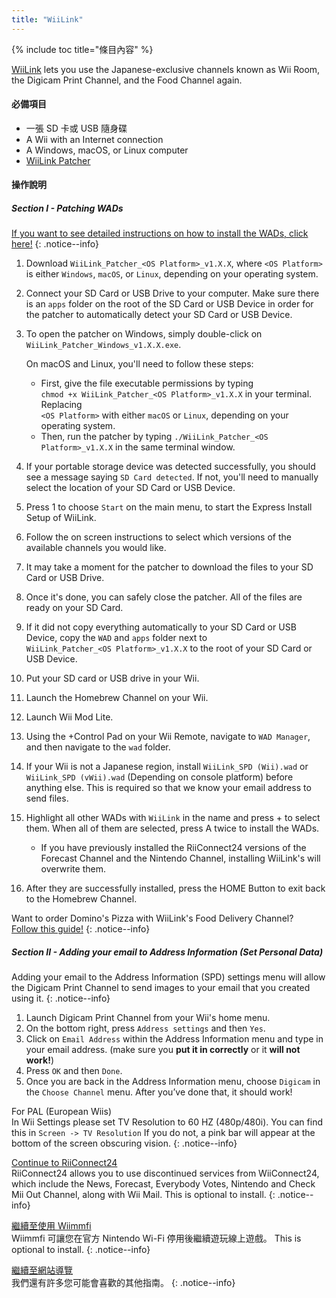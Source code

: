 ```yaml
---
title: "WiiLink"
---
```


{% include toc title="條目內容" %}

[WiiLink](https://wiilink24.com/) lets you use the Japanese-exclusive channels known as Wii Room, the Digicam Print Channel, and the Food Channel again.

#### 必備項目

- 一張 SD 卡或 USB 隨身碟
- A Wii with an Internet connection
- A Windows, macOS, or Linux computer
- [WiiLink Patcher](https://github.com/WiiLink24/WiiLink24-Patcher/releases)

#### 操作說明

##### Section I - Patching WADs

[If you want to see detailed instructions on how to install the WADs, click here!](wiimodlite)
{: .notice--info}

1. Download `WiiLink_Patcher_<OS Platform>_v1.X.X`, where `<OS Platform>` is either `Windows`, `macOS`, or `Linux`, depending on your operating system.
2. Connect your SD Card or USB Drive to your computer. Make sure there is an `apps` folder on the root of the SD Card or USB Device in order for the patcher to automatically detect your SD Card or USB Device.
3. To open the patcher on Windows, simply double-click on `WiiLink_Patcher_Windows_v1.X.X.exe`.

   On macOS and Linux, you'll need to follow these steps:
   - First, give the file executable permissions by typing<br>`chmod +x WiiLink_Patcher_<OS Platform>_v1.X.X` in your terminal. Replacing<br>`<OS Platform>` with either `macOS` or `Linux`, depending on your operating system.
   - Then, run the patcher by typing `./WiiLink_Patcher_<OS Platform>_v1.X.X` in the same terminal window.
4. If your portable storage device was detected successfully, you should see a message saying `SD Card detected`. If not, you'll need to manually select the location of your SD Card or USB Device.
5. Press 1 to choose `Start` on the main menu, to start the Express Install Setup of WiiLink.
6. Follow the on screen instructions to select which versions of the available channels you would like.
7. It may take a moment for the patcher to download the files to your SD Card or USB Drive.
8. Once it's done, you can safely close the patcher. All of the files are ready on your SD Card.
9. If it did not copy everything automatically to your SD Card or USB Device, copy the `WAD` and `apps` folder next to<br>`WiiLink_Patcher_<OS Platform>_v1.X.X` to the root of your SD Card or USB Device.
10. Put your SD card or USB drive in your Wii.
11. Launch the Homebrew Channel on your Wii.
12. Launch Wii Mod Lite.
13. Using the +Control Pad on your Wii Remote, navigate to `WAD Manager`, and then navigate to the `wad` folder.
14. If your Wii is not a Japanese region, install `WiiLink_SPD (Wii).wad` or `WiiLink_SPD (vWii).wad` (Depending on console platform) before anything else. This is required so that we know your email address to send files.
15. Highlight all other WADs with `WiiLink` in the name and press + to select them. When all of them are selected, press A twice to install the WADs.
    - If you have previously installed the RiiConnect24 versions of the Forecast Channel and the Nintendo Channel, installing WiiLink's will overwrite them.

16. After they are successfully installed, press the HOME Button to exit back to the Homebrew Channel.

Want to order Domino's Pizza with WiiLink's Food Delivery Channel?<br>[Follow this guide!](wiilink-demae-dominos)
{: .notice--info}

##### Section II - Adding your email to Address Information (Set Personal Data)

Adding your email to the Address Information (SPD) settings menu will allow the Digicam Print Channel to send images to your email that you created using it.
{: .notice--info}

1. Launch Digicam Print Channel from your Wii's home menu.
2. On the bottom right, press `Address settings` and then `Yes`.
3. Click on `Email Address` within the Address Information menu and type in your email address. (make sure you **put it in correctly** or it **will not work!**)
4. Press `OK` and then `Done`.
5. Once you are back in the Address Information menu, choose `Digicam` in the `Choose Channel` menu. After you’ve done that, it should work!

For PAL (European Wiis)<br> In Wii Settings please set TV Resolution to 60 HZ (480p/480i). You can find this in `Screen -> TV Resolution` If you do not, a pink bar will appear at the bottom of the screen obscuring vision.
{: .notice--info}

[Continue to RiiConnect24](riiconnect24)<br> RiiConnect24 allows you to use discontinued services from WiiConnect24, which include the News, Forecast, Everybody Votes, Nintendo and Check Mii Out Channel, along with Wii Mail. This is optional to install.
{: .notice--info}

[繼續至使用 Wiimmfi](wiimmfi)<br> Wiimmfi 可讓您在官方 Nintendo Wi-Fi 停用後繼續遊玩線上遊戲。 This is optional to install.
{: .notice--info}

[繼續至網站導覽](site-navigation)<br> 我們還有許多您可能會喜歡的其他指南。
{: .notice--info}
